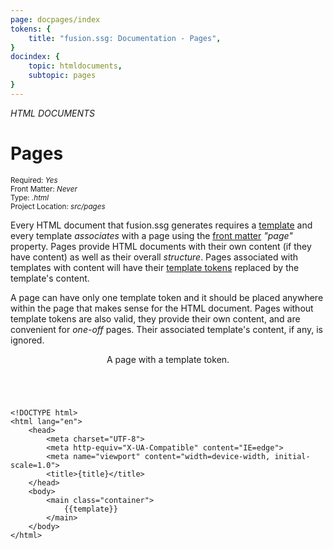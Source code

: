 ```yaml
---
page: docpages/index
tokens: {
    title: "fusion.ssg: Documentation - Pages",
}
docindex: {
    topic: htmldocuments,
    subtopic: pages
}
---
```


<em>HTML DOCUMENTS</em>

# Pages

<section class="container">
    <div><small>Required: <em>Yes</em></small></div>
    <div><small>Front Matter: <em>Never</em></small></div>
    <div><small>Type: <em>.html</em></small></div>
    <div><small>Project Location: <em>src/pages</em></small></div>
</section>


Every HTML document that fusion.ssg generates requires a <a href="{baseURL}/docs/htmldocuments/templates">template</a> and every template <em>associates</em> with a page using the  <a href="{baseURL}/docs/htmldocuments/frontmatter">front matter</a> <em>"page"</em> property. Pages provide HTML documents with their own content (if they have content) as well as their overall <em>structure</em>. Pages associated with templates with content will have their <a href="{baseURL}/docs/htmldocuments/tokens#template-tokens">template tokens</a> replaced by the template's content.

A page can have only one template token and it should be placed anywhere within the page that makes sense for the HTML document. Pages without template tokens are also valid, they provide their own content, and are convenient for <em>one-off</em> pages. Their associated template's content, if any, is ignored.

<article>
    <header>
        <p class="example">A page with a template token.</p>
    </header>
    <pre><code class="language-HTML">
&lt;!DOCTYPE html&gt;
&lt;html lang="en"&gt;
    &lt;head&gt;
        &lt;meta charset="UTF-8"&gt;
        &lt;meta http-equiv="X-UA-Compatible" content="IE=edge"&gt;
        &lt;meta name="viewport" content="width=device-width, initial-scale=1.0"&gt;
        &lt;title&gt;{title}&lt;/title&gt;
    &lt;/head&gt;
    &lt;body&gt;
        &lt;main class="container"&gt;
            &lbrace;&lbrace;template&rbrace;&rbrace;
        &lt;/main&gt;
    &lt;/body&gt;
&lt;/html&gt;
    </code></pre>
</article>
